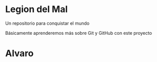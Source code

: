 # Legion del Mal
Un repositorio para conquistar el mundo

Básicamente aprenderemos más sobre Git y GitHub con este proyecto


# Alvaro